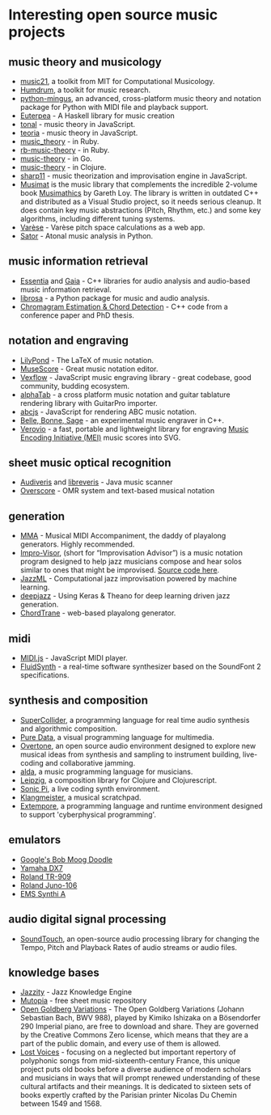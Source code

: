 # Interesting open source music projects

## music theory and musicology

- [music21](https://github.com/cuthbertlab/music21), a toolkit from MIT for Computational Musicology.
- [Humdrum](https://github.com/kroger/humdrum), a toolkit for music research.
- [python-mingus](https://github.com/bspaans/python-mingus), an advanced, cross-platform music theory and notation package for Python with MIDI file and playback support.
- [Euterpea](http://www.euterpea.com/) - A Haskell library for music creation
- [tonal](https://github.com/danigb/tonal) - music theory in JavaScript.
- [teoria](https://github.com/saebekassebil/teoria) - music theory in JavaScript.
- [music_theory](https://github.com/beneggett/music_theory) - in Ruby.
- [rb-music-theory](https://github.com/chrisbratlien/rb-music-theory) - in Ruby.
- [music-theory](https://github.com/go-music-theory/music-theory) - in Go.
- [music-theory](https://github.com/daveyarwood/music-theory) - in Clojure.
- [sharp11](https://github.com/jsrmath/sharp11) - music theorization and improvisation engine in JavaScript.
- [Musimat](http://www.musimat.com/) is the music library that complements the incredible 2-volume book [Musimathics](http://www.musimathics.com/) by Gareth Loy. The library is written in outdated C++ and distributed as a Visual Studio project, so it needs serious cleanup. It does contain key music abstractions (Pitch, Rhythm, etc.) and some key algorithms, including different tuning systems.
- [Varèse](https://github.com/WChargin/varese) - Varèse pitch space calculations as a web app.
- [Sator](https://github.com/calebsmith/Sator) - Atonal music analysis in Python.

## music information retrieval

- [Essentia](https://github.com/MTG/essentia) and [Gaia](https://github.com/MTG/gaia) - C++ libraries for audio analysis and audio-based music information retrieval.
- [librosa](https://github.com/librosa/librosa) - a Python package for music and audio analysis.
- [Chromagram Estimation & Chord Detection](https://github.com/adamstark/Chord-Detector-and-Chromagram) - C++ code from a conference paper and PhD thesis.

## notation and engraving

- [LilyPond](http://lilypond.org/) - The LaTeX of music notation.
- [MuseScore](https://musescore.org) - Great music notation editor.
- [Vexflow](https://github.com/0xfe/vexflow) - JavaScript music engraving library - great codebase, good community, budding ecosystem.
- [alphaTab](https://github.com/CoderLine/alphaTab) - a cross platform music notation and guitar tablature rendering library with GuitarPro importer.
- [abcjs](https://github.com/paulrosen/abcjs) - JavaScript for rendering ABC music notation.
- [Belle, Bonne, Sage](https://github.com/burnson/Belle) - an experimental music engraver in C++.
- [Verovio](https://github.com/rism-ch/verovio) - a fast, portable and lightweight library for engraving [Music Encoding Initiative (MEI)](http://www.music-encoding.org/) music scores into SVG.

## sheet music optical recognition

- [Audiveris](https://audiveris.kenai.com/) and [libreveris](https://github.com/jlpoolen/libreveris) - Java music scanner
- [Overscore](https://github.com/acieroid/overscore) - OMR system and text-based musical notation

## generation

- [MMA](http://www.mellowood.ca/mma/) - Musical MIDI Accompaniment, the daddy of playalong generators. Highly recommended.
- [Impro-Visor](https://www.cs.hmc.edu/~keller/jazz/improvisor/), (short for “Improvisation Advisor”) is a music notation program designed to help jazz musicians compose and hear solos similar to ones that might be improvised. [Source code here](https://github.com/Impro-Visor/Impro-Visor).
- [JazzML](https://github.com/evancchow/jazzml) - Computational jazz improvisation powered by machine learning.
- [deepjazz](https://github.com/jisungk/deepjazz) - Using Keras & Theano for deep learning driven jazz generation.
- [ChordTrane](https://github.com/larryoatmeal/ChordTrane) - web-based playalong generator.

## midi

- [MIDI.js](https://github.com/mudcube/MIDI.js/) - JavaScript MIDI player.
- [FluidSynth](http://www.fluidsynth.org/) - a real-time software synthesizer based on the SoundFont 2 specifications.

## synthesis and composition

- [SuperCollider](http://supercollider.github.io/), a programming language for real time audio synthesis and algorithmic composition.
- [Pure Data](https://puredata.info/), a visual programming language for multimedia.
- [Overtone](http://overtone.github.io/), an open source audio environment designed to explore new musical ideas from synthesis and sampling to instrument building, live-coding and collaborative jamming.
- [alda](https://github.com/alda-lang/alda), a music programming language for musicians.
- [Leipzig](https://github.com/ctford/leipzig), a composition library for Clojure and Clojurescript.
- [Sonic Pi](https://github.com/samaaron/sonic-pi), a live coding synth environment.
- [Klangmeister](https://github.com/ctford/klangmeister), a musical scratchpad.
- [Extempore](http://extempore.moso.com.au/), a programming language and runtime environment designed to support 'cyberphysical programming'.

## emulators

- [Google's Bob Moog Doodle](https://code.google.com/archive/p/bob-moog-google-doodle/)
- [Yamaha DX7](https://github.com/mmontag/dx7-synth-js)
- [Roland TR-909](http://html909.com/)
- [Roland Juno-106](http://juno-106.js.org/)
- [EMS Synthi A](https://alexnisnevich.github.io/synthi-js/)

## audio digital signal processing

- [SoundTouch](http://www.surina.net/soundtouch/), an open-source audio processing library for changing the Tempo, Pitch and Playback Rates of audio streams or audio files.

## knowledge bases

- [Jazzity](https://github.com/rubiety/jazzity) - Jazz Knowledge Engine
- [Mutopia](https://github.com/MutopiaProject/MutopiaProject) - free sheet music repository
- [Open Goldberg Variations](http://www.opengoldbergvariations.org/) - The Open Goldberg Variations (Johann Sebastian Bach, BWV 988), played by Kimiko Ishizaka on a Bösendorfer 290 Imperial piano, are free to download and share. They are governed by the Creative Commons Zero license, which means that they are a part of the public domain, and every use of them is allowed.
- [Lost Voices](http://digitalduchemin.org/) - focusing on a neglected but important repertory of polyphonic songs from mid-sixteenth-century France, this unique project puts old books before a diverse audience of modern scholars and musicians in ways that will prompt renewed understanding of these cultural artifacts and their meanings. It is dedicated to sixteen sets of books expertly crafted by the Parisian printer Nicolas Du Chemin between 1549 and 1568.
